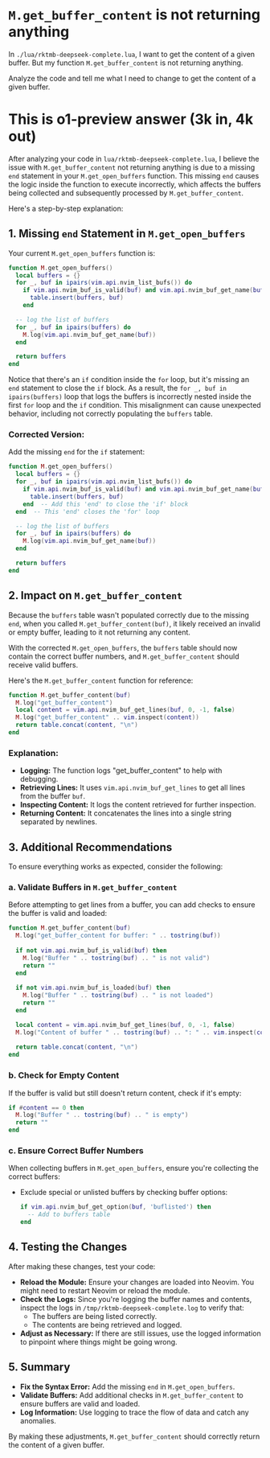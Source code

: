 # `M.get_buffer_content` is not returning anything

In `./lua/rktmb-deepseek-complete.lua`, I want to get the content of a given buffer.
But my function `M.get_buffer_content` is not returning anything.

Analyze the code and tell me what I need to change to get the content of a given buffer.



# This is o1-preview answer (3k in, 4k out)

After analyzing your code in `lua/rktmb-deepseek-complete.lua`, I believe the issue with `M.get_buffer_content` not returning anything is due to a missing `end` statement in your `M.get_open_buffers` function. This missing `end` causes the logic inside the function to execute incorrectly, which affects the buffers being collected and subsequently processed by `M.get_buffer_content`.

Here's a step-by-step explanation:

## 1. Missing `end` Statement in `M.get_open_buffers`

Your current `M.get_open_buffers` function is:

```lua
function M.get_open_buffers()
  local buffers = {}
  for _, buf in ipairs(vim.api.nvim_list_bufs()) do
    if vim.api.nvim_buf_is_valid(buf) and vim.api.nvim_buf_get_name(buf) ~= "" then
      table.insert(buffers, buf)
    end

  -- log the list of buffers
  for _, buf in ipairs(buffers) do
    M.log(vim.api.nvim_buf_get_name(buf))
  end

  return buffers
end
```

Notice that there's an `if` condition inside the `for` loop, but it's missing an `end` statement to close the `if` block. As a result, the `for _, buf in ipairs(buffers)` loop that logs the buffers is incorrectly nested inside the first `for` loop and the `if` condition. This misalignment can cause unexpected behavior, including not correctly populating the `buffers` table.

### **Corrected Version:**

Add the missing `end` for the `if` statement:

```lua
function M.get_open_buffers()
  local buffers = {}
  for _, buf in ipairs(vim.api.nvim_list_bufs()) do
    if vim.api.nvim_buf_is_valid(buf) and vim.api.nvim_buf_get_name(buf) ~= "" then
      table.insert(buffers, buf)
    end  -- Add this 'end' to close the 'if' block
  end  -- This 'end' closes the 'for' loop

  -- log the list of buffers
  for _, buf in ipairs(buffers) do
    M.log(vim.api.nvim_buf_get_name(buf))
  end

  return buffers
end
```

## 2. Impact on `M.get_buffer_content`

Because the `buffers` table wasn't populated correctly due to the missing `end`, when you called `M.get_buffer_content(buf)`, it likely received an invalid or empty buffer, leading to it not returning any content.

With the corrected `M.get_open_buffers`, the `buffers` table should now contain the correct buffer numbers, and `M.get_buffer_content` should receive valid buffers.

Here's the `M.get_buffer_content` function for reference:

```lua
function M.get_buffer_content(buf)
  M.log("get_buffer_content")
  local content = vim.api.nvim_buf_get_lines(buf, 0, -1, false)
  M.log("get_buffer_content" .. vim.inspect(content))
  return table.concat(content, "\n")
end
```

### **Explanation:**

- **Logging:** The function logs "get_buffer_content" to help with debugging.
- **Retrieving Lines:** It uses `vim.api.nvim_buf_get_lines` to get all lines from the buffer `buf`.
- **Inspecting Content:** It logs the content retrieved for further inspection.
- **Returning Content:** It concatenates the lines into a single string separated by newlines.

## 3. Additional Recommendations

To ensure everything works as expected, consider the following:

### **a. Validate Buffers in `M.get_buffer_content`**

Before attempting to get lines from a buffer, you can add checks to ensure the buffer is valid and loaded:

```lua
function M.get_buffer_content(buf)
  M.log("get_buffer_content for buffer: " .. tostring(buf))
  
  if not vim.api.nvim_buf_is_valid(buf) then
    M.log("Buffer " .. tostring(buf) .. " is not valid")
    return ""
  end
  
  if not vim.api.nvim_buf_is_loaded(buf) then
    M.log("Buffer " .. tostring(buf) .. " is not loaded")
    return ""
  end

  local content = vim.api.nvim_buf_get_lines(buf, 0, -1, false)
  M.log("Content of buffer " .. tostring(buf) .. ": " .. vim.inspect(content))
  
  return table.concat(content, "\n")
end
```

### **b. Check for Empty Content**

If the buffer is valid but still doesn't return content, check if it's empty:

```lua
if #content == 0 then
  M.log("Buffer " .. tostring(buf) .. " is empty")
  return ""
end
```

### **c. Ensure Correct Buffer Numbers**

When collecting buffers in `M.get_open_buffers`, ensure you're collecting the correct buffers:

- Exclude special or unlisted buffers by checking buffer options:
  ```lua
  if vim.api.nvim_buf_get_option(buf, 'buflisted') then
    -- Add to buffers table
  end
  ```

## 4. Testing the Changes

After making these changes, test your code:

- **Reload the Module:** Ensure your changes are loaded into Neovim. You might need to restart Neovim or reload the module.
- **Check the Logs:** Since you're logging the buffer names and contents, inspect the logs in `/tmp/rktmb-deepseek-complete.log` to verify that:
  - The buffers are being listed correctly.
  - The contents are being retrieved and logged.
- **Adjust as Necessary:** If there are still issues, use the logged information to pinpoint where things might be going wrong.

## 5. Summary

- **Fix the Syntax Error:** Add the missing `end` in `M.get_open_buffers`.
- **Validate Buffers:** Add additional checks in `M.get_buffer_content` to ensure buffers are valid and loaded.
- **Log Information:** Use logging to trace the flow of data and catch any anomalies.

By making these adjustments, `M.get_buffer_content` should correctly return the content of a given buffer.

